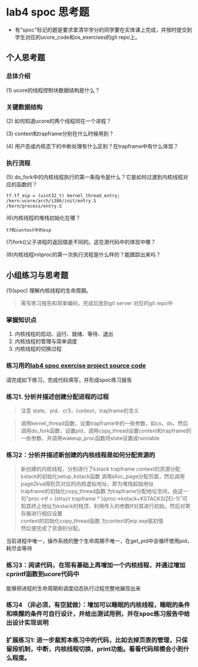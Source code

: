 # lab4 spoc 思考题

- 有"spoc"标记的题是要求拿清华学分的同学要在实体课上完成，并按时提交到学生对应的ucore_code和os_exercises的git repo上。

## 个人思考题

### 总体介绍

(1) ucore的线程控制块数据结构是什么？

### 关键数据结构

(2) 如何知道ucore的两个线程同在一个进程？

(3) context和trapframe分别在什么时候用到？

(4) 用户态或内核态下的中断处理有什么区别？在trapframe中有什么体现？

### 执行流程

(5) do_fork中的内核线程执行的第一条指令是什么？它是如何过渡到内核线程对应的函数的？
```
tf.tf_eip = (uint32_t) kernel_thread_entry;
/kern-ucore/arch/i386/init/entry.S
/kern/process/entry.S
```

(6)内核线程的堆栈初始化在哪？
```
tf和context中的esp
```

(7)fork()父子进程的返回值是不同的。这在源代码中的体现中哪？

(8)内核线程initproc的第一次执行流程是什么样的？能跟踪出来吗？
> 


## 小组练习与思考题

(1)(spoc) 理解内核线程的生命周期。

> 需写练习报告和简单编码，完成后放到git server 对应的git repo中

### 掌握知识点
1. 内核线程的启动、运行、就绪、等待、退出
2. 内核线程的管理与简单调度
3. 内核线程的切换过程

### 练习用的[lab4 spoc exercise project source code](https://github.com/chyyuu/ucore_lab/tree/master/related_info/lab4/lab4-spoc-discuss)


请完成如下练习，完成代码填写，并形成spoc练习报告

### 练习1. 分析并描述创建分配进程的过程

> 注意 state、pid、cr3，context，trapframe的含义

> 调用kernel_thread函数，设置trapframe中的一些参数，如cs，ds，然后调用do_fork函数，设置pid，调用copy_thread设置context和trapframe的一些参数，并调用wakeup_proc函数将state设置成runnable


### 练习2：分析并描述新创建的内核线程是如何分配资源的

> 新创建的内核线程，分别进行了kstack trapframe context的资源分配  
kstack的初始化setup_kstack函数 调用alloc_page分配页面，然后调用page2kva得到页对应的内核虚拟地址，即为堆栈起始地址  
trapframe的初始化copy_thread函数 为trapframe分配地址空间，由这一句"proc->tf = (struct trapframe * )(proc->kstack+KSTACKSIZE)-1)"可知其终止地址为kstack的栈顶，利用传入的参数tf对其进行初始，然后对寄存器进行相应设置  
context的初始化copy_thread函数 为context的eip esp赋初值  
然后便完成了资源的分配。

当前进程中唯一，操作系统的整个生命周期不唯一，在get_pid中会循环使用pid，耗尽会等待

### 练习3：阅读代码，在现有基础上再增加一个内核线程，并通过增加cprintf函数到ucore代码中
能够把进程的生命周期和调度动态执行过程完整地展现出来

### 练习4 （非必须，有空就做）：增加可以睡眠的内核线程，睡眠的条件和唤醒的条件可自行设计，并给出测试用例，并在spoc练习报告中给出设计实现说明

### 扩展练习1: 进一步裁剪本练习中的代码，比如去掉页表的管理，只保留段机制，中断，内核线程切换，print功能。看看代码规模会小到什么程度。



